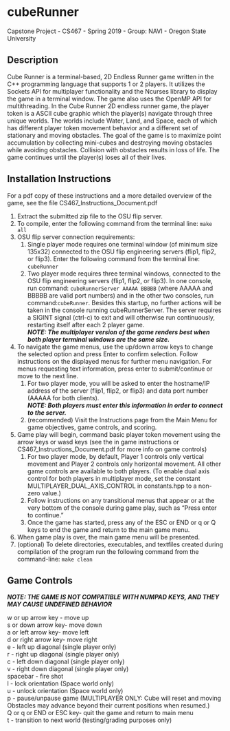 # cubeRunner
Capstone Project - CS467 - Spring 2019 - Group: NAVI - Oregon State University

## Description

Cube Runner is a terminal-based, 2D Endless Runner game written in the C++ programming language that supports 1 or 2 players. It utilizes the Sockets API for multiplayer functionality and the Ncurses library to display the game in a terminal window. The game also uses the OpenMP API for multithreading. In the Cube Runner 2D endless runner game, the player token is a ASCII cube graphic which the player(s) navigate through three unique worlds. The worlds include Water, Land, and Space, each of which has different player token movement behavior and a different set of stationary and moving obstacles. The goal of the game is to maximize point accumulation by collecting mini-cubes and destroying moving obstacles while avoiding obstacles. Collision with obstacles results in loss of life. The game continues until the player(s) loses all of their lives. 


## Installation Instructions
For a pdf copy of these instructions and a more detailed overview of the game, see the file CS467_Instructions_Document.pdf

1. Extract the submitted zip file to the OSU flip server.
2. To compile, enter the following command from the terminal line: ```make all```
3. OSU flip server connection requirements:  
   1. Single player mode requires one terminal window (of minimum size 135x32) connected to the OSU flip engineering servers (flip1, flip2, or flip3). Enter the following command from the terminal line: ```cubeRunner```  
   2. Two player mode requires three terminal windows, connected to the OSU flip engineering servers (flip1, flip2, or flip3). In one console, run command: ```cubeRunnerServer AAAAA BBBBB``` (where AAAAA and BBBBB are valid port numbers) and in the other two consoles, run command:```cubeRunner```. Besides this startup, no further actions will be taken in the console running cubeRunnerServer. The server requires a SIGINT signal (ctrl-c) to exit and will otherwise run continuously, restarting itself after each 2 player game.  
    ***NOTE: The multiplayer version of the game renders best when both player terminal windows are the same size.***
  4. To navigate the game menus, use the up/down arrow keys to change the selected option and press Enter to confirm selection. Follow instructions on the displayed menus for further menu navigation. For menus requesting text information, press enter to submit/continue or move to the next line.  
     1. For two player mode, you will be asked to enter the hostname/IP address of the server (flip1, flip2, or flip3) and data port number (AAAAA for both clients).  
     ***NOTE: Both players must enter this information in order to connect to the server.***  
     2. (recommended) Visit the Instructions page from the Main Menu for game objectives, game controls, and scoring.
  5. Game play will begin, command basic player token movement using the arrow keys or wasd keys (see the in game instructions or CS467_Instructions_Document.pdf for more info on game controls)
     1. For two player mode, by default, Player 1 controls only vertical movement and Player 2 controls only horizontal movement. All other game controls are available to both players. (To enable dual axis control for both players in multiplayer mode, set the constant MULTIPLAYER_DUAL_AXIS_CONTROL in constants.hpp to a non-zero value.)
     2. Follow instructions on any transitional menus that appear or at the very bottom of the console during game play, such as   “Press enter to continue.”
     3. Once the game has started, press any of the ESC or END or q or Q keys to end the game and return to the main game menu.
  6. When game play is over, the main game menu will be presented.
  7. (optional) To delete directories, executables, and textfiles
  created during compilation of the program run the following command from the command-line: ```make clean```
  
## Game Controls
***NOTE: THE GAME IS NOT COMPATIBLE WITH NUMPAD KEYS, AND THEY MAY CAUSE UNDEFINED BEHAVIOR***  

w or up arrow key - move up  
s or down arrow key- move down  
a or left arrow key- move left   
d or right arrow key- move right   
e - left up diagonal (single player only)  
r - right up diagonal (single player only)  
c - left down diagonal (single player only)  
v - right down diagonal (single player only)  
spacebar - fire shot  
l - lock orientation (Space world only)  
u - unlock orientation (Space world only)  
p - pause/unpause game (MULTIPLAYER ONLY: Cube will reset and moving Obstacles may advance beyond their current positions when resumed.)  
Q or q or END or ESC key- quit the game and return to main menu  
t - transition to next world (testing/grading purposes only)  

